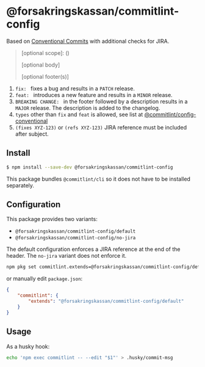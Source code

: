 # @forsakringskassan/commitlint-config

Based on [Conventional Commits](https://www.conventionalcommits.org/en/v1.0.0/) with additional checks for JIRA.

> <type>[optional scope]: <subject> (<reference>)
>
> [optional body]
>
> [optional footer(s)]

1. `fix: ` fixes a bug and results in a `PATCH` release.
2. `feat: ` introduces a new feature and results in a `MINOR` release.
3. `BREAKING CHANGE: ` in the footer followed by a description results in a `MAJOR` release. The description is added to the changelog.
4. `types` other than `fix` and `feat` is allowed, see list at [@commitlint/config-conventional](https://github.com/conventional-changelog/commitlint/tree/master/%40commitlint/config-conventional#type-enum)
5. `(fixes XYZ-123)` or `(refs XYZ-123)` JIRA reference must be included after subject.

## Install

```bash
$ npm install --save-dev @forsakringskassan/commitlint-config
```

This package bundles `@commitlint/cli` so it does not have to be installed separately.

## Configuration

This package provides two variants:

-   `@forsakringskassan/commitlint-config/default`
-   `@forsakringskassan/commitlint-config/no-jira`

The default configuration enforces a JIRA reference at the end of the header.
The `no-jira` variant does not enforce it.

```bash
npm pkg set commitlint.extends=@forsakringskassan/commitlint-config/default
```

or manually edit `package.json`:

```json
{
    "commitlint": {
        "extends": "@forsakringskassan/commitlint-config/default"
    }
}
```

## Usage

As a husky hook:

```bash
echo 'npm exec commitlint -- --edit "$1"' > .husky/commit-msg
```
